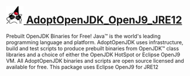 # [<img src="AdoptOpenJDK.png" width="48" height="48"/> AdoptOpenJDK_OpenJ9_JRE12](https://chocolatey.org/packages/kfa)

Prebuilt OpenJDK Binaries for Free!
Java™ is the world's leading programming language and platform. AdoptOpenJDK uses infrastructure, build and test scripts to produce prebuilt binaries from OpenJDK™ class libraries and a choice of either the OpenJDK HotSpot or Eclipse OpenJ9 VM.
All AdoptOpenJDK binaries and scripts are open source licensed and available for free. This package uses Eclipse OpenJ9 for JRE12
